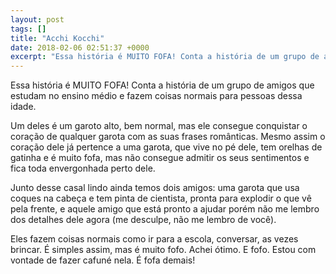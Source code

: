 ```yaml
---
layout: post
tags: []
title: "Acchi Kocchi"
date: 2018-02-06 02:51:37 +0000
excerpt: "Essa história é MUITO FOFA! Conta a história de um grupo de amigos que estudam no ensino médio e fazem coisas normais para pessoas dessa..."
---
```


Essa história é MUITO FOFA! Conta a história de um grupo de amigos que estudam no ensino médio e fazem coisas normais para pessoas dessa idade.

Um deles é um garoto alto, bem normal, mas ele consegue conquistar o coração de qualquer garota com as suas frases românticas. Mesmo assim o coração dele já pertence a uma garota, que vive no pé dele, tem orelhas de gatinha e é muito fofa, mas não consegue admitir os seus sentimentos e fica toda envergonhada perto dele.

Junto desse casal lindo ainda temos dois amigos: uma garota que usa coques na cabeça e tem pinta de cientista, pronta para explodir o que vê pela frente, e aquele amigo que está pronto a ajudar porém não me lembro dos detalhes dele agora (me desculpe, não me lembro de você).

Eles fazem coisas normais como ir para a escola, conversar, as vezes brincar. É simples assim, mas é muito fofo. Achei ótimo. E fofo. Estou com vontade de fazer cafuné nela. É fofa demais!